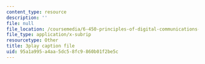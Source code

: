 ```yaml
---
content_type: resource
description: ''
file: null
file_location: /coursemedia/6-450-principles-of-digital-communications-i-fall-2006/95a1a995a4aa5dc58fc9860b01f2be5c_KXFF8m4uGDc.vtt
file_type: application/x-subrip
resourcetype: Other
title: 3play caption file
uid: 95a1a995-a4aa-5dc5-8fc9-860b01f2be5c
---
```

